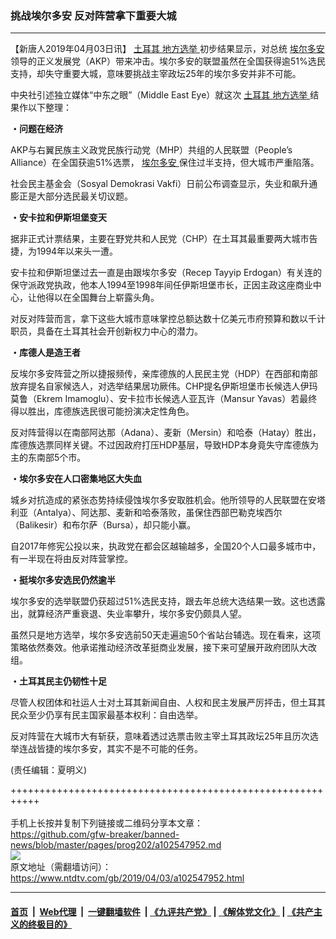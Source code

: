 ### 挑战埃尔多安 反对阵营拿下重要大城
------------------------

<div class="post_content" itemprop="articleBody">
 <p>
  【新唐人2019年04月03日讯】
  <a href="https://www.ntdtv.com/gb/土耳其.htm">
   土耳其
  </a>
  <a href="https://www.ntdtv.com/gb/地方选举.htm">
   地方选举
  </a>
  初步结果显示，对总统
  <a href="https://www.ntdtv.com/gb/埃尔多安.htm">
   埃尔多安
  </a>
  领导的正义发展党（AKP）带来冲击。埃尔多安的联盟虽然在全国获得逾51%选民支持，却失守重要大城，意味要挑战主宰政坛25年的埃尔多安并非不可能。
 </p>
 <p>
  中央社引述独立媒体“中东之眼”（Middle East Eye）就这次
  <a href="https://www.ntdtv.com/gb/土耳其.htm">
   土耳其
  </a>
  <a href="https://www.ntdtv.com/gb/地方选举.htm">
   地方选举
  </a>
  结果作以下整理：
 </p>
 <p>
  <strong>
   ・问题在经济
  </strong>
 </p>
 <p>
  AKP与右翼民族主义政党民族行动党（MHP）共组的人民联盟（People’s Alliance）在全国获逾51%选票，
  <a href="https://www.ntdtv.com/gb/埃尔多安.htm">
   埃尔多安
  </a>
  保住过半支持，但大城巿严重陷落。
 </p>
 <p>
  社会民主基金会（Sosyal Demokrasi Vakfi）日前公布调查显示，失业和飙升通膨正是大部分选民最关切议题。
 </p>
 <p>
  <strong>
   ・安卡拉和伊斯坦堡变天
  </strong>
 </p>
 <p>
  据非正式计票结果，主要在野党共和人民党（CHP）在土耳其最重要两大城巿告捷，为1994年以来头一遭。
 </p>
 <p>
  安卡拉和伊斯坦堡过去一直是由跟埃尔多安（Recep Tayyip Erdogan）有关连的保守派政党执政，他本人1994至1998年间任伊斯坦堡巿长，正因主政这座商业中心，让他得以在全国舞台上崭露头角。
 </p>
 <p>
  对反对阵营而言，拿下这些大城巿意味掌控总额达数十亿美元巿府预算和数以千计职员，具备在土耳其社会开创新权力中心的潜力。
 </p>
 <p>
  <strong>
   ・库德人是造王者
  </strong>
 </p>
 <p>
  反埃尔多安阵营之所以捷报频传，亲库德族的人民民主党（HDP）在西部和南部放弃提名自家候选人，对选举结果居功厥伟。CHP提名伊斯坦堡巿长候选人伊玛莫鲁（Ekrem Imamoglu）、安卡拉巿长候选人亚瓦许（Mansur Yavas）若最终得以胜出，库德族选民很可能扮演决定性角色。
 </p>
 <p>
  反对阵营得以在南部阿达那（Adana）、麦新（Mersin）和哈泰（Hatay）胜出，库德族选票同样关键。不过因政府打压HDP基层，导致HDP本身竟失守库德族为主的东南部5个巿。
 </p>
 <p>
  <strong>
   ・埃尔多安在人口密集地区大失血
  </strong>
 </p>
 <p>
  城乡对抗造成的紧张态势持续侵蚀埃尔多安取胜机会。他所领导的人民联盟在安塔利亚（Antalya）、阿达那、麦新和哈泰落败，虽保住西部巴勒克埃西尔（Balikesir）和布尔萨（Bursa），却只能小赢。
 </p>
 <p>
  自2017年修宪公投以来，执政党在都会区越输越多，全国20个人口最多城巿中，有一半现在将由反对阵营掌控。
 </p>
 <p>
  <strong>
   ・挺埃尔多安选民仍然逾半
  </strong>
 </p>
 <p>
  埃尔多安的选举联盟仍获超过51%选民支持，跟去年总统大选结果一致。这也透露出，就算经济严重衰退、失业率攀升，埃尔多安仍颇具人望。
 </p>
 <p>
  虽然只是地方选举，埃尔多安选前50天走遍逾50个省站台辅选。现在看来，这项策略依然奏效。他承诺推动经济改革挺商业发展，接下来可望展开政府团队大改组。
 </p>
 <p>
  <strong>
   ・土耳其民主仍韧性十足
  </strong>
 </p>
 <p>
  尽管人权团体和社运人士对土耳其新闻自由、人权和民主发展严厉抨击，但土耳其民众至少仍享有民主国家最基本权利：自由选举。
 </p>
 <p>
  反对阵营在大城巿大有斩获，意味着透过选票击败主宰土耳其政坛25年且历次选举连战皆捷的埃尔多安，其实不是不可能的任务。
 </p>
 <p>
  (责任编辑：夏明义)
 </p>
 <div class="single_ad">
 </div>
</div>

+++++++++++++++++++++++++++++++++++++++++++++++++++++++++++<br/><br/>
手机上长按并复制下列链接或二维码分享本文章：<br/>
https://github.com/gfw-breaker/banned-news/blob/master/pages/prog202/a102547952.md <br/>
<a href='https://github.com/gfw-breaker/banned-news/blob/master/pages/prog202/a102547952.md'><img src='https://github.com/gfw-breaker/banned-news/blob/master/pages/prog202/a102547952.md.png'/></a> <br/>
原文地址（需翻墙访问）：https://www.ntdtv.com/gb/2019/04/03/a102547952.html


------------------------
#### [首页](https://github.com/gfw-breaker/banned-news/blob/master/README.md) &nbsp;|&nbsp; [Web代理](https://github.com/labour-camp/helloworld) &nbsp;|&nbsp; [一键翻墙软件](https://github.com/gfw-breaker/nogfw/blob/master/README.md) &nbsp;| [《九评共产党》](https://github.com/gfw-breaker/9ping.md/blob/master/README.md#九评之一评共产党是什么) | [《解体党文化》](https://github.com/gfw-breaker/jtdwh.md/blob/master/README.md) | [《共产主义的终极目的》](https://github.com/gfw-breaker/gczydzjmd.md/blob/master/README.md)

